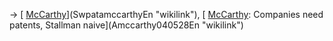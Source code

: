 -\> [ [McCarthy](McCarthy "wikilink")](SwpatamccarthyEn "wikilink"), [
[McCarthy](McCarthy "wikilink"): Companies need patents, Stallman
naive](Amccarthy040528En "wikilink")
